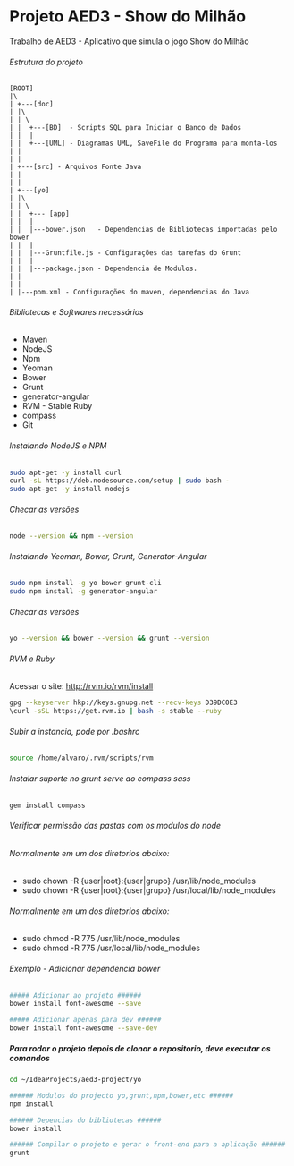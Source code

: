 # Projeto AED3 - Show do Milhão
Trabalho de AED3 - Aplicativo que simula o jogo Show do Milhão

######  Estrutura do projeto  #####
```
[ROOT]
|\
| +---[doc]
| |\
| | \
| |  +---[BD]  - Scripts SQL para Iniciar o Banco de Dados
| |  |
| |  +---[UML] - Diagramas UML, SaveFile do Programa para monta-los
| |
| |
| +---[src] - Arquivos Fonte Java
| |
| |
| +---[yo]
| |\
| | \
| |  +--- [app]
| |  |
| |  |---bower.json   - Dependencias de Bibliotecas importadas pelo bower
| |  |
| |  |---Gruntfile.js - Configurações das tarefas do Grunt 
| |  |
| |  |---package.json - Dependencia de Modulos.
| |
| |
| |---pom.xml - Configurações do maven, dependencias do Java
```
######  Bibliotecas e Softwares necessários  ######
* Maven
* NodeJS
* Npm
* Yeoman
* Bower
* Grunt
* generator-angular
* RVM - Stable Ruby
* compass
* Git


######  Instalando NodeJS e NPM  ######
```bash
sudo apt-get -y install curl
curl -sL https://deb.nodesource.com/setup | sudo bash -
sudo apt-get -y install nodejs
```
######  Checar as versões  ######
```bash
node --version && npm --version
```
######  Instalando Yeoman, Bower, Grunt, Generator-Angular  ######
```bash
sudo npm install -g yo bower grunt-cli
sudo npm install -g generator-angular
```
######  Checar as versões  ######
```bash
yo --version && bower --version && grunt --version
```
######  RVM e Ruby  ######
Acessar o site:
http://rvm.io/rvm/install

```bash
gpg --keyserver hkp://keys.gnupg.net --recv-keys D39DC0E3
\curl -sSL https://get.rvm.io | bash -s stable --ruby
```
######  Subir a instancia, pode por .bashrc   ######
```bash
source /home/alvaro/.rvm/scripts/rvm
```
######  Instalar suporte no grunt serve ao compass sass  ######
```bash
gem install compass
```
######  Verificar permissão das pastas com os modulos do node  ######

######  Normalmente em um dos diretorios abaixo:  ######
* sudo chown  -R  {user|root}:{user|grupo}  /usr/lib/node_modules
* sudo chown  -R  {user|root}:{user|grupo}  /usr/local/lib/node_modules

######  Normalmente em um dos diretorios abaixo:  ######
* sudo chmod -R 775	/usr/lib/node_modules
* sudo chmod -R 775	/usr/local/lib/node_modules

###### Exemplo - Adicionar dependencia bower #####
```bash
##### Adicionar ao projeto ######
bower install font-awesome --save

##### Adicionar apenas para dev ######
bower install font-awesome --save-dev
```

##### Para rodar o projeto depois de clonar o repositorio, deve executar os comandos #####
```bash
cd ~/IdeaProjects/aed3-project/yo

###### Modulos do projecto yo,grunt,npm,bower,etc ######
npm install

###### Depencias do bibliotecas ######
bower install

###### Compilar o projeto e gerar o front-end para a aplicação ######
grunt
```
